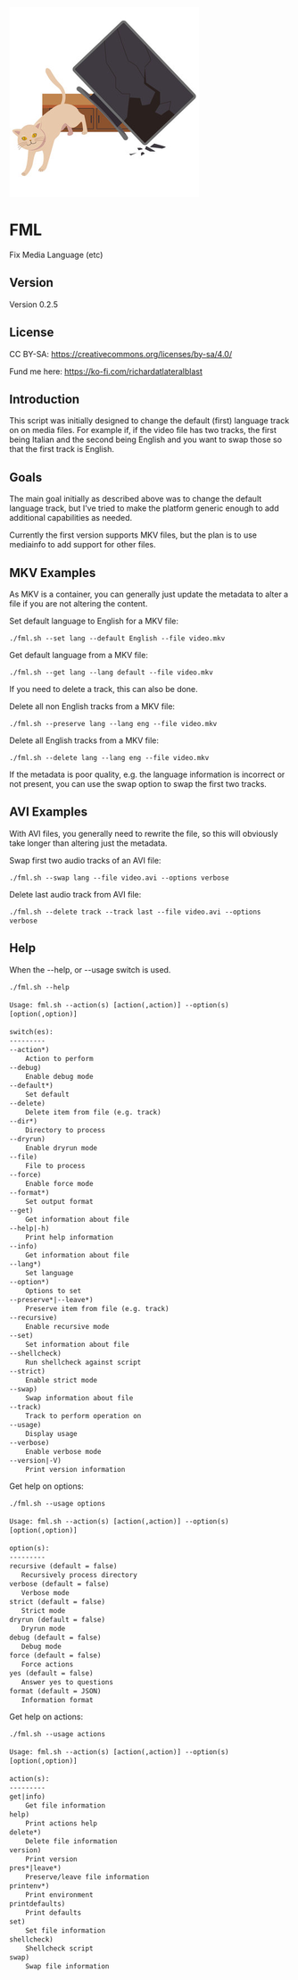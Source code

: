 ![FML](fml.jpg)

FML
===

Fix Media Language (etc)

Version
-------

Version 0.2.5

License
-------

CC BY-SA: https://creativecommons.org/licenses/by-sa/4.0/

Fund me here: https://ko-fi.com/richardatlateralblast

Introduction
------------

This script was initially designed to change the default (first) language track on on media files.
For example if, if the video file has two tracks, the first being Italian and the
second being English and you want to swap those so that the first track is English.

Goals
-----

The main goal initially as described above was to change the default language track,
but I've tried to make the platform generic enough to add additional capabilities as needed.

Currently the first version supports MKV files, but the plan is to use mediainfo
to add support for other files.

MKV Examples
------------

As MKV is a container, you can generally just update the metadata to alter a file if you are not altering the content.

Set default language to English for a MKV file:

```
./fml.sh --set lang --default English --file video.mkv
```

Get default language from a MKV file:

```
./fml.sh --get lang --lang default --file video.mkv
```

If you need to delete a track, this can also be done.

Delete all non English tracks from a MKV file:

```
./fml.sh --preserve lang --lang eng --file video.mkv
```

Delete all English tracks from a MKV file:

```
./fml.sh --delete lang --lang eng --file video.mkv
```

If the metadata is poor quality, e.g. the language information is incorrect or not present,
you can use the swap option to swap the first two tracks.

AVI Examples
------------

With AVI files, you generally need to rewrite the file, so this will obviously take longer
than altering just the metadata.

Swap first two audio tracks of an AVI file:

```
./fml.sh --swap lang --file video.avi --options verbose
```

Delete last audio track from AVI file:

```
./fml.sh --delete track --track last --file video.avi --options verbose
```

Help
----

When the --help, or --usage switch is used.

```
./fml.sh --help

Usage: fml.sh --action(s) [action(,action)] --option(s) [option(,option)]

switch(es):
---------
--action*)
    Action to perform
--debug)
    Enable debug mode
--default*)
    Set default
--delete)
    Delete item from file (e.g. track)
--dir*)
    Directory to process
--dryrun)
    Enable dryrun mode
--file)
    File to process
--force)
    Enable force mode
--format*)
    Set output format
--get)
    Get information about file
--help|-h)
    Print help information
--info)
    Get information about file
--lang*)
    Set language
--option*)
    Options to set
--preserve*|--leave*)
    Preserve item from file (e.g. track)
--recursive)
    Enable recursive mode
--set)
    Set information about file
--shellcheck)
    Run shellcheck against script
--strict)
    Enable strict mode
--swap)
    Swap information about file
--track)
    Track to perform operation on
--usage)
    Display usage
--verbose)
    Enable verbose mode
--version|-V)
    Print version information
```

Get help on options:

```
./fml.sh --usage options

Usage: fml.sh --action(s) [action(,action)] --option(s) [option(,option)]

option(s):
---------
recursive (default = false)
   Recursively process directory
verbose (default = false)
   Verbose mode
strict (default = false)
   Strict mode
dryrun (default = false)
   Dryrun mode
debug (default = false)
   Debug mode
force (default = false)
   Force actions
yes (default = false)
   Answer yes to questions
format (default = JSON)
   Information format
```

Get help on actions:

```
./fml.sh --usage actions

Usage: fml.sh --action(s) [action(,action)] --option(s) [option(,option)]

action(s):
---------
get|info)
    Get file information
help)
    Print actions help
delete*)
    Delete file information
version)
    Print version
pres*|leave*)
    Preserve/leave file information
printenv*)
    Print environment
printdefaults)
    Print defaults
set)
    Set file information
shellcheck)
    Shellcheck script
swap)
    Swap file information
```
